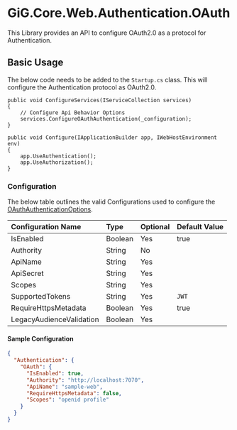 ﻿# GiG.Core.Web.Authentication.OAuth

This Library provides an API to configure OAuth2.0 as a protocol for Authentication.

## Basic Usage

The below code needs to be added to the `Startup.cs` class. This will configure the Authentication protocol as OAuth2.0.

```chsarp
public void ConfigureServices(IServiceCollection services)
{
    // Configure Api Behavior Options
    services.ConfigureOAuthAuthentication(_configuration);
}

public void Configure(IApplicationBuilder app, IWebHostEnvironment env)
{
    app.UseAuthentication();
    app.UseAuthorization();
}
```

### Configuration

The below table outlines the valid Configurations used to configure the [OAuthAuthenticationOptions](../src/GiG.Core.Web.Authentication.OAuth.Abstractions/OAuthAuthenticationOptions.cs).

| Configuration Name        | Type    | Optional | Default Value    |
|:--------------------------|:--------|:---------|:-----------------|
| IsEnabled                 | Boolean | Yes      | true             |
| Authority                 | String  | No       |                  |
| ApiName                   | String  | Yes      |                  |
| ApiSecret                 | String  | Yes      |                  |
| Scopes                    | String  | Yes      |                  |
| SupportedTokens           | String  | Yes      | `JWT`            |
| RequireHttpsMetadata      | Boolean | Yes      | true             |
| LegacyAudienceValidation  | Boolean | Yes      |                  |

#### Sample Configuration

```json
{
  "Authentication": {
    "OAuth": {
      "IsEnabled": true,
      "Authority": "http://localhost:7070",
      "ApiName": "sample-web",
      "RequireHttpsMetadata": false,
      "Scopes": "openid profile"
    }
  }
}
```